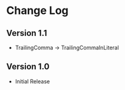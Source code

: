 # Change Log

## Version 1.1

- TrailingComma -> TrailingCommaInLiteral

## Version 1.0

- Initial Release
